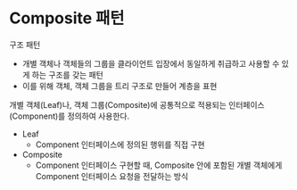 # Composite 패턴
구조 패턴
- 개별 객체나 객체들의 그룹을 클라이언트 입장에서 동일하게 취급하고 사용할 수 있게 하는 구조를 갖는 패턴
- 이를 위해 객체, 객체 그룹을 트리 구조로 만들어 계층을 표현

개별 객체(Leaf)나, 객체 그룹(Composite)에 공통적으로 적용되는 인터페이스(Component)를 정의하여 사용한다.

- Leaf
    - Component 인터페이스에 정의된 행위를 직접 구현
- Composite 
    - Component 인터페이스 구현할 때,
    Composite 안에 포함된 개별 객체에게 Component 인터페이스 요청을 전달하는 방식

